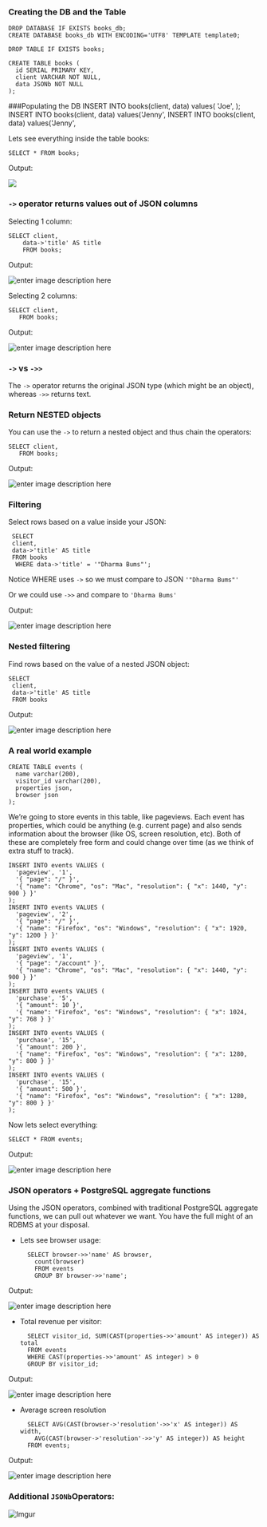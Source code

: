 ### Creating the DB and  the Table
    DROP DATABASE IF EXISTS books_db;
    CREATE DATABASE books_db WITH ENCODING='UTF8' TEMPLATE template0;
    
    DROP TABLE IF EXISTS books;
    
    CREATE TABLE books (
      id SERIAL PRIMARY KEY,
      client VARCHAR NOT NULL,
      data JSONb NOT NULL
    );

###Populating the DB
    INSERT INTO books(client, data) 
     values(
       'Joe', 
     );
    INSERT INTO books(client, data) 
    	values('Jenny', 
    INSERT INTO books(client, data) 
    	values('Jenny', 

Lets see everything inside the table books:

	SELECT * FROM books;

Output:

![](http://i.imgur.com/T26elII.png)

### `->` operator returns values out of JSON columns

Selecting 1 column:

    SELECT client, 
	    data->'title' AS title
	    FROM books;
	    
Output:

![enter image description here](http://i.imgur.com/Pab2puE.png)

Selecting 2 columns:

	SELECT client, 
	   FROM books;
	   
Output:	

![enter image description here](http://i.imgur.com/fWHUsre.png)

### `->` vs `->>` 
The `->` operator returns the original JSON type (which might be an object), whereas `->>` returns text. 

### Return NESTED objects
You can use the `->` to return a nested object and thus chain the operators:

	SELECT client, 
	   FROM books;
	   	   
Output:

![enter image description here](http://i.imgur.com/NgSPIFU.png)

### Filtering
 Select rows based on a value inside your JSON:
 
	 SELECT 
	 client,
	 data->'title' AS title
	 FROM books
	  WHERE data->'title' = '"Dharma Bums"';

Notice WHERE uses `->` so we must compare to JSON `'"Dharma Bums"'`

Or we could use `->>` and compare to `'Dharma Bums'`

Output:

![enter image description here](http://i.imgur.com/2seaUNK.png)

### Nested filtering
Find rows based on the value of a nested JSON object:

	SELECT 
	 client,
	 data->'title' AS title
	 FROM books

Output:

![enter image description here](http://i.imgur.com/yeBMj0T.png)

### A real world example

	CREATE TABLE events (
	  name varchar(200),
	  visitor_id varchar(200),
	  properties json,
	  browser json
	);
	
We’re going to store events in this table, like pageviews. Each event has properties, which could be anything (e.g. current page) and also sends information about the browser (like OS, screen resolution, etc). Both of these are completely free form and could change over time (as we think of extra stuff to track).


	INSERT INTO events VALUES (
	  'pageview', '1',
	  '{ "page": "/" }',
	  '{ "name": "Chrome", "os": "Mac", "resolution": { "x": 1440, "y": 900 } }'
	);
	INSERT INTO events VALUES (
	  'pageview', '2',
	  '{ "page": "/" }',
	  '{ "name": "Firefox", "os": "Windows", "resolution": { "x": 1920, "y": 1200 } }'
	);
	INSERT INTO events VALUES (
	  'pageview', '1',
	  '{ "page": "/account" }',
	  '{ "name": "Chrome", "os": "Mac", "resolution": { "x": 1440, "y": 900 } }'
	);
	INSERT INTO events VALUES (
	  'purchase', '5',
	  '{ "amount": 10 }',
	  '{ "name": "Firefox", "os": "Windows", "resolution": { "x": 1024, "y": 768 } }'
	);
	INSERT INTO events VALUES (
	  'purchase', '15',
	  '{ "amount": 200 }',
	  '{ "name": "Firefox", "os": "Windows", "resolution": { "x": 1280, "y": 800 } }'
	);
	INSERT INTO events VALUES (
	  'purchase', '15',
	  '{ "amount": 500 }',
	  '{ "name": "Firefox", "os": "Windows", "resolution": { "x": 1280, "y": 800 } }'
	);

Now lets select everything:

	SELECT * FROM events;
	
Output: 

![enter image description here](http://i.imgur.com/b5Hw0NN.png)

### JSON operators + PostgreSQL aggregate functions

Using the JSON operators, combined with traditional PostgreSQL aggregate functions, we can pull out whatever we want. You have the full might of an RDBMS at your disposal.

* Lets see browser usage: 

		SELECT browser->>'name' AS browser, 
		  count(browser)
		  FROM events
		  GROUP BY browser->>'name';

Output:

![enter image description here](http://i.imgur.com/jvw6bz7.png)

* Total revenue per visitor:
	
		SELECT visitor_id, SUM(CAST(properties->>'amount' AS integer)) AS total
		FROM events
		WHERE CAST(properties->>'amount' AS integer) > 0
		GROUP BY visitor_id;

Output:

![enter image description here](http://i.imgur.com/6cOnNl9.png)

* Average screen resolution

		SELECT AVG(CAST(browser->'resolution'->>'x' AS integer)) AS width,
		  AVG(CAST(browser->'resolution'->>'y' AS integer)) AS height
		FROM events;

Output:

![enter image description here](http://i.imgur.com/RfVELht.png)

### Additional `JSONb`Operators:
![Imgur](http://i.imgur.com/rwPJ473.png)